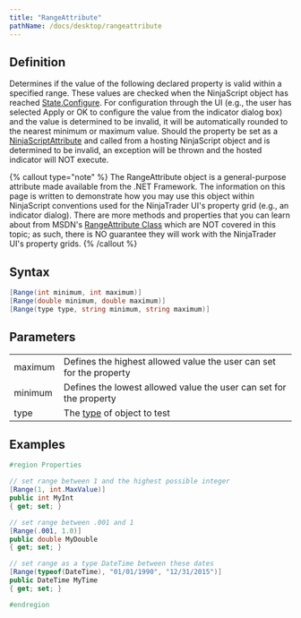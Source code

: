 ```yaml
---
title: "RangeAttribute"
pathName: /docs/desktop/rangeattribute
---
```


## Definition

Determines if the value of the following declared property is valid within a specified range. These values are checked when the NinjaScript object has reached [State.Configure](/docs/desktop/state). For configuration through the UI (e.g., the user has selected Apply or OK to configure the value from the indicator dialog box) and the value is determined to be invalid, it will be automatically rounded to the nearest minimum or maximum value. Should the property be set as a [NinjaScriptAttribute](/docs/desktop/ninjascriptpropertyattribute) and called from a hosting NinjaScript object and is determined to be invalid, an exception will be thrown and the hosted indicator will NOT execute.

{% callout type="note" %}
The RangeAttribute object is a general-purpose attribute made available from the .NET Framework. The information on this page is written to demonstrate how you may use this object within NinjaScript conventions used for the NinjaTrader UI's property grid (e.g., an indicator dialog). There are more methods and properties that you can learn about from MSDN's [RangeAttribute Class](https://msdn.microsoft.com/en-us/library/system.componentmodel.dataannotations.rangeattribute(v=vs.110).aspx) which are NOT covered in this topic; as such, there is NO guarantee they will work with the NinjaTrader UI's property grids.
{% /callout %}

## Syntax

```csharp
[Range(int minimum, int maximum)]
[Range(double minimum, double maximum)]
[Range(type type, string minimum, string maximum)]
```

## Parameters

|  |  |
| --- | --- |
| maximum | Defines the highest allowed value the user can set for the property |
| minimum | Defines the lowest allowed value the user can set for the property |
| type | The [type](https://msdn.microsoft.com/en-us/library/system.type(v=vs.110).aspx) of object to test |

## Examples

```csharp
#region Properties

// set range between 1 and the highest possible integer
[Range(1, int.MaxValue)]
public int MyInt
{ get; set; }

// set range between .001 and 1
[Range(.001, 1.0)]
public double MyDouble
{ get; set; }

// set range as a type DateTime between these dates
[Range(typeof(DateTime), "01/01/1990", "12/31/2015")]
public DateTime MyTime
{ get; set; }

#endregion
```

